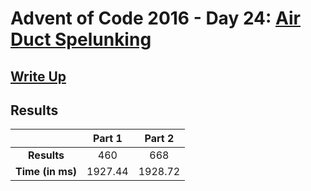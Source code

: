 # Advent of Code 2016 - Day 24: [Air Duct Spelunking](https://adventofcode.com/2016/day/24)

## [Write Up](https://codingap.github.io/advent-of-code/writeups/2016/day24)

## Results

|                  | **Part 1** | **Part 2** |
| :--------------: | :--------: | :--------: |
|   **Results**    | 460 | 668 |
| **Time (in ms)** | 1927.44 | 1928.72 |
